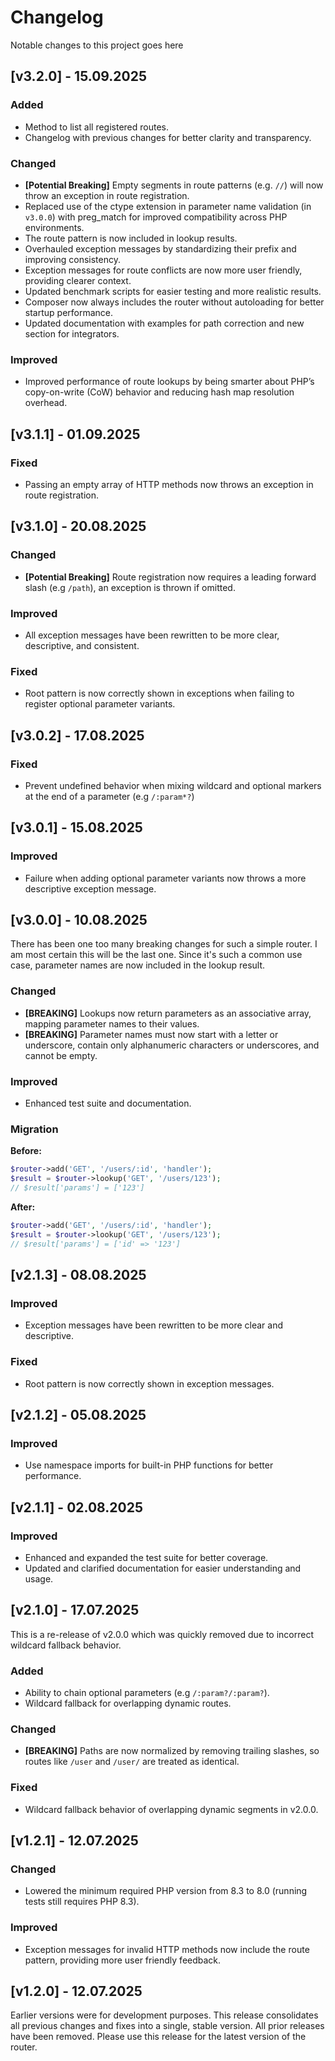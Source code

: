 # Changelog

Notable changes to this project goes here

## [v3.2.0] - 15.09.2025

### Added

- Method to list all registered routes.
- Changelog with previous changes for better clarity and transparency.

### Changed

- **[Potential Breaking]** Empty segments in route patterns (e.g. `//`) will now throw an exception in route registration.
- Replaced use of the ctype extension in parameter name validation (in `v3.0.0`) with preg_match for improved compatibility across PHP environments.
- The route pattern is now included in lookup results.
- Overhauled exception messages by standardizing their prefix and improving consistency.
- Exception messages for route conflicts are now more user friendly, providing clearer context.
- Updated benchmark scripts for easier testing and more realistic results.
- Composer now always includes the router without autoloading for better startup performance.
- Updated documentation with examples for path correction and new section for integrators.

### Improved

- Improved performance of route lookups by being smarter about PHP’s copy-on-write (CoW) behavior and reducing hash map resolution overhead.

## [v3.1.1] - 01.09.2025

### Fixed

- Passing an empty array of HTTP methods now throws an exception in route registration.

## [v3.1.0] - 20.08.2025

### Changed

- **[Potential Breaking]** Route registration now requires a leading forward slash (e.g `/path`), an exception is thrown if omitted.

### Improved

- All exception messages have been rewritten to be more clear, descriptive, and consistent.

### Fixed

- Root pattern is now correctly shown in exceptions when failing to register optional parameter variants.

## [v3.0.2] - 17.08.2025

### Fixed
 
- Prevent undefined behavior when mixing wildcard and optional markers at the end of a parameter (e.g `/:param*?`)

## [v3.0.1] - 15.08.2025

### Improved

- Failure when adding optional parameter variants now throws a more descriptive exception message.

## [v3.0.0] - 10.08.2025

There has been one too many breaking changes for such a simple router. I am most certain this will be the last one. Since it's such a common use case, parameter names are now included in the lookup result.

### Changed

- **[BREAKING]** Lookups now return parameters as an associative array, mapping parameter names to their values.
- **[BREAKING]** Parameter names must now start with a letter or underscore, contain only alphanumeric characters or underscores, and cannot be empty.

### Improved

- Enhanced test suite and documentation.

### Migration

**Before:**
```php
$router->add('GET', '/users/:id', 'handler');
$result = $router->lookup('GET', '/users/123');
// $result['params'] = ['123']
```

**After:**
```php
$router->add('GET', '/users/:id', 'handler');
$result = $router->lookup('GET', '/users/123');
// $result['params'] = ['id' => '123']
```

## [v2.1.3] - 08.08.2025

### Improved

- Exception messages have been rewritten to be more clear and descriptive.

### Fixed 

- Root pattern is now correctly shown in exception messages.

## [v2.1.2] - 05.08.2025

### Improved

- Use namespace imports for built-in PHP functions for better performance.

## [v2.1.1] - 02.08.2025

### Improved 

- Enhanced and expanded the test suite for better coverage.
- Updated and clarified documentation for easier understanding and usage.

## [v2.1.0] - 17.07.2025

This is a re-release of v2.0.0 which was quickly removed due to incorrect wildcard fallback behavior.

### Added

- Ability to chain optional parameters (e.g `/:param?/:param?`).
- Wildcard fallback for overlapping dynamic routes.

### Changed

- **[BREAKING]** Paths are now normalized by removing trailing slashes, so routes like `/user` and `/user/` are treated as identical.

### Fixed

- Wildcard fallback behavior of overlapping dynamic segments in v2.0.0.

## [v1.2.1] - 12.07.2025

### Changed

- Lowered the minimum required PHP version from 8.3 to 8.0 (running tests still requires PHP 8.3).

### Improved

- Exception messages for invalid HTTP methods now include the route pattern, providing more user friendly feedback.

## [v1.2.0] - 12.07.2025

Earlier versions were for development purposes. This release consolidates all previous changes and fixes into a single, stable version. All prior releases have been removed. Please use this release for the latest version of the router.
